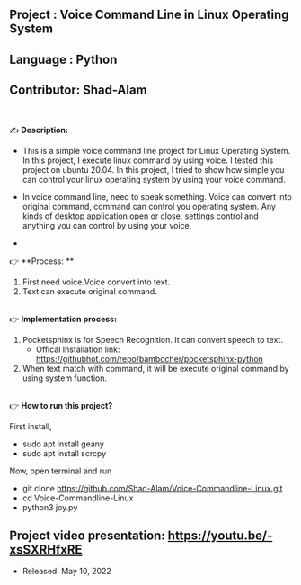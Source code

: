 
## Project    : Voice Command Line in Linux Operating System 
## Language   : Python
## Contributor: Shad-Alam 

<br/>

:writing_hand: **Description:** <br/>

- This is a simple voice command line project for Linux Operating System. In this project, I execute linux command by using voice. I tested this project on ubuntu 20.04. In this project, I tried to show how simple you can control your linux operating system by using your voice command.

- In voice command line, need to speak something. Voice can convert into original command, command can control you operating system. Any kinds of desktop application open or close, settings control and anything you can control by using your voice.
- 
:point_right:  **Process: **

1. First need voice.Voice convert into text. <br/>
2. Text can execute original command. <br/> <br/>

:point_right:     **Implementation process:** <br/>
1. Pocketsphinx is for Speech Recognition. It can convert speech to text. <br/>
   - Offical Installation link: https://githubhot.com/repo/bambocher/pocketsphinx-python <br/>
2. When text match with command, it will be execute original command by using system function. <br/> <br/>

:point_right:     **How to run this project?**

First install, <br/>
- sudo apt install geany <br/>
- sudo apt install scrcpy <br/>

Now, open terminal and run <br/> 
  - git clone https://github.com/Shad-Alam/Voice-Commandline-Linux.git <br/> 
  - cd Voice-Commandline-Linux <br/> 
  - python3 joy.py <br/> 

## Project video presentation: https://youtu.be/-xsSXRHfxRE

* Released: May 10, 2022
